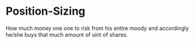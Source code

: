 # Position-Sizing
How much money one one to risk from his entire moody and accordingly he/she buys that much amount of uint of shares.
